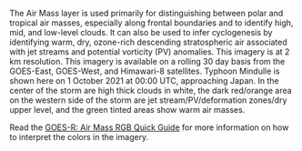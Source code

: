 The Air Mass layer is used primarily for distinguishing between polar and tropical air masses, especially along frontal boundaries and to identify high, mid, and low-level clouds. It can also be used to infer cyclogenesis by identifying warm, dry, ozone-rich descending stratospheric air associated with jet streams and potential vorticity (PV) anomalies. This imagery is at 2 km resolution. This imagery is available on a rolling 30 day basis from the GOES-East, GOES-West, and Himawari-8 satellites. Typhoon Mindulle is shown here on 1 October 2021 at 00:00 UTC, approaching Japan. In the center of the storm are high thick clouds in white, the dark red/orange area on the western side of the storm are jet stream/PV/deformation zones/dry upper level, and the green tinted areas show warm air masses.

Read the [GOES-R: Air Mass RGB Quick Guide](https://rammb.cira.colostate.edu/training/visit/quick_guides/QuickGuide_GOESR_AirMassRGB_final.pdf) for more information on how to interpret the colors in the imagery.
